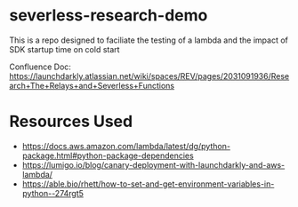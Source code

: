 # severless-research-demo
This is a repo designed to faciliate the testing of a lambda and the impact of SDK startup time on cold start

Confluence Doc: https://launchdarkly.atlassian.net/wiki/spaces/REV/pages/2031091936/Research+The+Relays+and+Severless+Functions








# Resources Used
- https://docs.aws.amazon.com/lambda/latest/dg/python-package.html#python-package-dependencies
- https://lumigo.io/blog/canary-deployment-with-launchdarkly-and-aws-lambda/
- https://able.bio/rhett/how-to-set-and-get-environment-variables-in-python--274rgt5

